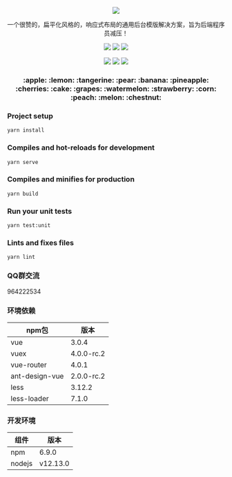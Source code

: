 <p align="center">
    <img src="https://images.gitee.com/uploads/images/2020/0105/013757_3dfb160a_1152471.png"/>
    <p align="center">
        一个很赞的，扁平化风格的，响应式布局的通用后台模版解决方案，旨为后端程序员减压！
    </p>
    <p align="center">
        <img src="https://img.shields.io/badge/vue-%3E%3D3.0.0-brightgreen">
        <img src="https://img.shields.io/badge/Ant%20Design%20Vue-%3E%3D2.0.0_rc.1-brightgreen">
        <img src="https://img.shields.io/badge/LICENSE-MIT-yellowgreen">
    </p>
    <p align="center">
        <img src="https://img.shields.io/badge/axios-%3E%3D0.21.0-brightgreen">
        <img src="https://img.shields.io/badge/yarn-%3E%3D1.22.4-brightgreen">
        <img src="https://img.shields.io/badge/node-%3E%3Dv12.13.1-brightgreen">
    </p>
</p>
<h3 align="center">
    :apple: :lemon: :tangerine: :pear: :banana: :pineapple: :cherries: 
    :cake: :grapes: :watermelon: :strawberry: :corn: :peach: :melon: :chestnut: 
</h3>

### Project setup
```
yarn install
```

### Compiles and hot-reloads for development
```
yarn serve
```

### Compiles and minifies for production
```
yarn build
```

### Run your unit tests
```
yarn test:unit
```

### Lints and fixes files
```
yarn lint
```

### QQ群交流

964222534

### 环境依赖

| npm包 | 版本 |
|----------|----------|
| vue | 3.0.4 |
| vuex | 4.0.0-rc.2 |
| vue-router | 4.0.1 |
| ant-design-vue | 2.0.0-rc.2 |
| less | 3.12.2 |
| less-loader | 7.1.0 |

### 开发环境

| 组件 | 版本 |
|----------|----------|
| npm | 6.9.0 |
| nodejs | v12.13.0 |
